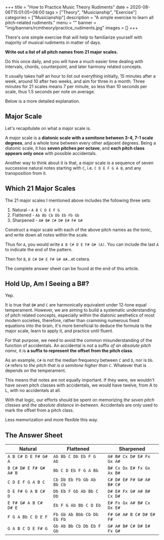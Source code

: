+++
title = "How to Practice Music Theory Rudiments"
date = 2020-08-06T15:01:05+08:00
tags = ["Theory", "Musicianship", "Exercise"]
categories = ["Musicianship"]
description = "A simple exercise to learn all pitch-related rudiments."
menu = ""
banner = "img/banners/rcmtheory/practice_rudiments.jpg"
images = []
+++

There's one simple exercise that will help to familiarize yourself with majority of musical rudiments in matter of days.

**Write out a list of all pitch names from 21 major scales.**

Do this once daily, and you will have a much easier time dealing with intervals, chords, counterpoint, and later harmony related concepts.

It usually takes half an hour to list out everything initially, 15 minutes after a week, around 10 after two weeks, and aim for three in a month.
Three minutes for 21 scales means 7 per minute, so less than 10 seconds per scale, thus 1.5 seconds per note on average.

Below is a more detailed explanation.

## Major Scale

Let's recapitulate on what a major scale is.

A major scale is a **diatonic scale with a semitone between 3-4, 7-1 scale degrees**, and a whole tone between every other adjacent degrees.
Being a diatonic scale, it has **seven pitches per octave**, and **each pitch class appears only once** with possible accidentals.

Another way to think about it is that, a major scale is a sequence of seven successive natural notes starting with `C`, i.e. `C D E F G A B`, and any transposition from it.

## Which 21 Major Scales

The 21 major scales I mentioned above includes the following three sets:

1. Natural - `A B C D E F G`
2. Flattened - `Ab Bb Cb Db Eb Fb Gb`
3. Sharpened - `A# B# C# D# E# F# G#`

Construct a major scale with each of the above pitch names as the tonic, and write down all notes within the scale.

Thus for `A`, you would write `A B C# D E F# G# (A)`.
You can include the last `A` to indicate the end of the pattern.

Then for `B`, `B C# D# E F# G# A#`...et cetera.

The complete answer sheet can be found at the end of this article.

## Hold Up, Am I Seeing a B#?

Yep.

It is true that `B#` and `C` are harmonically equivalent under 12-tone equal temperament.
However, we are aiming to build a systematic understanding of pitch related concepts, especially within the diatonic aesthetics of most modern societies, therefore, rather than cramming numerous fixed equations into the brain, it's more beneficial to deduce the formula to the major scale, learn to apply it, and practice until fluent.

For that purpose, we need to avoid the common misunderstanding of the function of accidentals.
An accidental is not a suffix *of an absolute pitch name*, it is **a suffix to represent the offset from the pitch class**.

As an example, `C#` is not the median frequency between `C` and `D`, nor is `Db`.
`C#` refers to *the pitch that is a semitone higher than `C`*.
Whatever that is depends on the temperament.

This means that notes are not equally important.
If they were, we wouldn't have *seven* pitch classes with accidentals, we would have twelve, from A to L, with no accidentals at all.

With that logic, our efforts should be spent on memorizing *the seven pitch classes* and *the absolute distance in-between*.
Accidentals are only used to mark the offset from a pitch class.

Less memorization and more flexible this way.

## The Answer Sheet

| Natural | Flattened | Sharpened |
|---------|-----------|-----------|
| `A B C# D E F# G# A` | `Ab Bb C Db Eb F G Ab` | `A# B# Cx D# E# Fx Gx A#` |
| `B C# D# E F# G# A# B` | `Bb C D Eb F G A Bb` | `B# Cx Dx E# Fx Gx Ax B#` |
| `C D E F G A B C` | `Cb Db Eb Fb Gb Ab Bb Cb` | `C# D# E# F# G# A# B# C#` |
| `D E F# G A B C# D` | `Db Eb F Gb Ab Bb C Db` | `D# E# Fx G# A# B# Cx D#` |
| `E F# G# A B C# D# E` | `Eb F G Ab Bb C D Eb` | `E# Fx Gx A# B# Cx Dx E#` |
| `F G A Bb C D E F` | `Fb Gb Ab Bbb Cb Db Eb Fb` | `F# G# A# B C# D# E# F#` |
| `G A B C D E F# G` | `Gb Ab Bb Cb Db Eb F Gb` | `G# A# B# C# D# E# Fx G#` |
